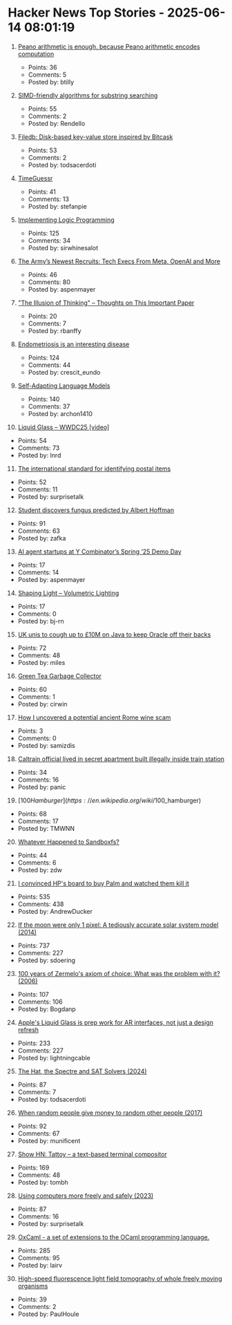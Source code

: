# Hacker News Top Stories - 2025-06-14 08:01:19

1. [Peano arithmetic is enough, because Peano arithmetic  encodes computation](https://math.stackexchange.com/a/5075056/6708)
   - Points: 36
   - Comments: 5
   - Posted by: btilly

2. [SIMD-friendly algorithms for substring searching](http://0x80.pl/notesen/2016-11-28-simd-strfind.html)
   - Points: 55
   - Comments: 2
   - Posted by: Rendello

3. [Filedb: Disk-based key-value store inspired by Bitcask](https://github.com/rajivharlalka/filedb)
   - Points: 53
   - Comments: 2
   - Posted by: todsacerdoti

4. [TimeGuessr](https://timeguessr.com/)
   - Points: 41
   - Comments: 13
   - Posted by: stefanpie

5. [Implementing Logic Programming](https://btmc.substack.com/p/implementing-logic-programming)
   - Points: 125
   - Comments: 34
   - Posted by: sirwhinesalot

6. [The Army’s Newest Recruits: Tech Execs From Meta, OpenAI and More](https://www.wsj.com/tech/army-reserve-tech-executives-meta-palantir-796f5360)
   - Points: 46
   - Comments: 80
   - Posted by: aspenmayer

7. ["The Illusion of Thinking" – Thoughts on This Important Paper](https://hardcoresoftware.learningbyshipping.com/p/233-the-illusion-of-thinking-thoughts)
   - Points: 20
   - Comments: 7
   - Posted by: rbanffy

8. [Endometriosis is an interesting disease](https://www.owlposting.com/p/endometriosis-is-an-incredibly-interesting)
   - Points: 124
   - Comments: 44
   - Posted by: crescit_eundo

9. [Self-Adapting Language Models](https://arxiv.org/abs/2506.10943)
   - Points: 140
   - Comments: 37
   - Posted by: archon1410

10. [Liquid Glass – WWDC25 [video]](https://developer.apple.com/videos/play/wwdc2025/219)
   - Points: 54
   - Comments: 73
   - Posted by: lnrd

11. [The international standard for identifying postal items](https://www.akpain.net/blog/s10-upu/)
   - Points: 52
   - Comments: 11
   - Posted by: surprisetalk

12. [Student discovers fungus predicted by Albert Hoffman](https://wvutoday.wvu.edu/stories/2025/06/02/wvu-student-makes-long-awaited-discovery-of-mystery-fungus-sought-by-lsd-s-inventor)
   - Points: 91
   - Comments: 63
   - Posted by: zafka

13. [AI agent startups at Y Combinator’s Spring ’25 Demo Day](https://www.businessinsider.com/y-combinator-yc-demo-day-spring-ai-agent-startups-2025-6)
   - Points: 17
   - Comments: 14
   - Posted by: aspenmayer

14. [Shaping Light – Volumetric Lighting](https://blog.maximeheckel.com/posts/shaping-light-volumetric-lighting-with-post-processing-and-raymarching/)
   - Points: 17
   - Comments: 0
   - Posted by: bj-rn

15. [UK unis to cough up to £10M on Java to keep Oracle off their backs](https://www.theregister.com/2025/06/13/jisc_java_oracle/)
   - Points: 72
   - Comments: 48
   - Posted by: miles

16. [Green Tea Garbage Collector](https://github.com/golang/go/issues/73581)
   - Points: 60
   - Comments: 1
   - Posted by: cirwin

17. [How I uncovered a potential ancient Rome wine scam](https://phys.org/news/2025-06-uncovered-potential-ancient-rome-wine.html)
   - Points: 3
   - Comments: 0
   - Posted by: samizdis

18. [Caltrain official lived in secret apartment built illegally inside train station](https://sfstandard.com/2025/06/12/caltrain-employee-secret-apartment-burlingame-station-photos/)
   - Points: 34
   - Comments: 16
   - Posted by: panic

19. [$100 Hamburger](https://en.wikipedia.org/wiki/$100_hamburger)
   - Points: 68
   - Comments: 17
   - Posted by: TMWNN

20. [Whatever Happened to Sandboxfs?](https://blogsystem5.substack.com/p/whatever-happened-to-sandboxfs)
   - Points: 44
   - Comments: 6
   - Posted by: zdw

21. [I convinced HP's board to buy Palm and watched them kill it](https://philmckinney.substack.com/p/i-convinced-hps-board-to-buy-palm)
   - Points: 535
   - Comments: 438
   - Posted by: AndrewDucker

22. [If the moon were only 1 pixel: A tediously accurate solar system model (2014)](https://joshworth.com/dev/pixelspace/pixelspace_solarsystem.html)
   - Points: 737
   - Comments: 227
   - Posted by: sdoering

23. [100 years of Zermelo's axiom of choice: What was the problem with it? (2006)](https://research.mietek.io/mi.MartinLof2006.html)
   - Points: 107
   - Comments: 106
   - Posted by: Bogdanp

24. [Apple's Liquid Glass is prep work for AR interfaces, not just a design refresh](https://omc345.substack.com/p/from-skeuomorphic-to-liquid-glass)
   - Points: 233
   - Comments: 227
   - Posted by: lightningcable

25. [The Hat, the Spectre and SAT Solvers (2024)](https://www.nhatcher.com/post/on-hats-and-sats/)
   - Points: 87
   - Comments: 7
   - Posted by: todsacerdoti

26. [When random people give money to random other people (2017)](https://quomodocumque.wordpress.com/2017/06/27/when-random-people-give-money-to-random-other-people/)
   - Points: 92
   - Comments: 67
   - Posted by: munificent

27. [Show HN: Tattoy – a text-based terminal compositor](https://tattoy.sh)
   - Points: 169
   - Comments: 48
   - Posted by: tombh

28. [Using computers more freely and safely (2023)](https://akkartik.name/freewheeling/)
   - Points: 87
   - Comments: 16
   - Posted by: surprisetalk

29. [OxCaml - a set of extensions to the OCaml programming language.](https://oxcaml.org/)
   - Points: 285
   - Comments: 95
   - Posted by: lairv

30. [High-speed fluorescence light field tomography of whole freely moving organisms](https://opg.optica.org/optica/fulltext.cfm?uri=optica-12-5-674&id=570897)
   - Points: 39
   - Comments: 2
   - Posted by: PaulHoule

